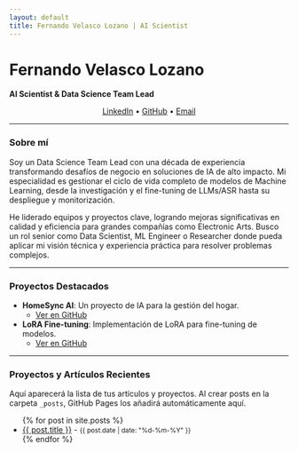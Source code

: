 ```yaml
---
layout: default
title: Fernando Velasco Lozano | AI Scientist
---
```

# Fernando Velasco Lozano
**AI Scientist & Data Science Team Lead**
<p align="center">
  <a href="https://www.linkedin.com/in/fernandovelascolozano/" target="_blank">LinkedIn</a> • 
  <a href="https://github.com/fermaat" target="_blank">GitHub</a> • 
  <a href="mailto:fermat.vl@gmail.com">Email</a></p>

---
### Sobre mí

Soy un Data Science Team Lead con una década de experiencia transformando desafíos de negocio en soluciones de IA de alto impacto. Mi especialidad es gestionar el ciclo de vida completo de modelos de Machine Learning, desde la investigación y el fine-tuning de LLMs/ASR hasta su despliegue y monitorización.

He liderado equipos y proyectos clave, logrando mejoras significativas en calidad y eficiencia para grandes compañías como Electronic Arts. Busco un rol senior como Data Scientist, ML Engineer o Researcher donde pueda aplicar mi visión técnica y experiencia práctica para resolver problemas complejos.

---
### Proyectos Destacados

* **HomeSync AI**: Un proyecto de IA para la gestión del hogar.
    * [Ver en GitHub](https://github.com/fermaat/HomeSync_AI)
* **LoRA Fine-tuning**: Implementación de LoRA para fine-tuning de modelos.
    * [Ver en GitHub](https://github.com/fermaat/LoRA-fine-tuning#)

---
### Proyectos y Artículos Recientes

Aquí aparecerá la lista de tus artículos y proyectos. Al crear posts en la carpeta `_posts`, GitHub Pages los añadirá automáticamente aquí.
<ul>
  {% for post in site.posts %}
    <li>
      <a href="{{ post.url }}">{{ post.title }}</a> - <small>{{ post.date | date: "%d-%m-%Y" }}</small>
    </li>
  {% endfor %}
</ul>
